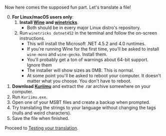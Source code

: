 Now here comes the supposed fun part. Let's translate a file!

0. **For Linux/macOS users only**:
    1. **Install [Wine](https://wiki.winehq.org/Download) and [winetricks](https://github.com/Winetricks/winetricks)**.
        * Both should be in every major Linux distro's repository.
    2. Run `winetricks dotnet452` in the terminal and follow the on-screen instructions.
        * This will install the Microsoft .NET 4.5.2 and 4.0 runtimes.
        * If you're running Wine for the first time, you'll be asked to install `wine-mono` and `wine-gecko`. Install them.
        * You'll probably get a ton of warnings about 64-bit support. Ignore them
        * The installer will show sizes as 0MB. This is normal.
        * At some point you'll be asked to reboot your computer. It doesn't matter what you choose. You don't have to reboot.
1. **Download [Kuriimu](https://github.com/IcySon55/Kuriimu/releases/latest)** and extract the .rar archive somewhere on your computer.
2. Run `Kuriimu.exe`.
3. Open one of your MSBT files and create a backup when prompted.
4. Try translating the strings to your language without changing the tags (nulls and weird characters).
5. Save the file when finished.

Proceed to [Testing your translation](https://github.com/bandithedoge/switch-pl/wiki/4.-Testing-your-translation).
